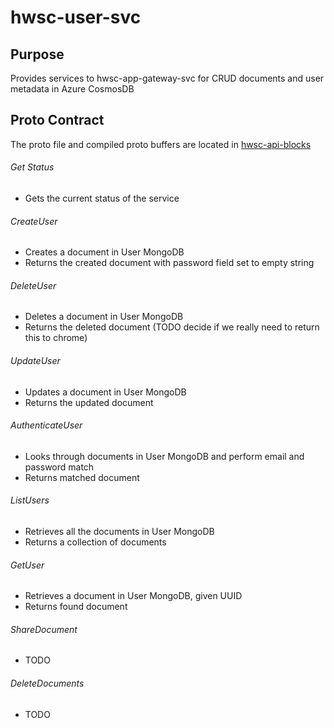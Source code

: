 # hwsc-user-svc

## Purpose
Provides services to hwsc-app-gateway-svc for CRUD documents and user metadata in Azure CosmosDB

## Proto Contract
The proto file and compiled proto buffers are located in 
[hwsc-api-blocks](https://github.com/hwsc-org/hwsc-api-blocks/tree/master/int/hwsc-user-svc/proto)

###### Get Status
- Gets the current status of the service

###### CreateUser
- Creates a document in User MongoDB
- Returns the created document with password field set to empty string

###### DeleteUser
- Deletes a document in User MongoDB
- Returns the deleted document (TODO decide if we really need to return this to chrome)

###### UpdateUser
- Updates a document in User MongoDB
- Returns the updated document

###### AuthenticateUser
- Looks through documents in User MongoDB and perform email and password match
- Returns matched document

###### ListUsers
- Retrieves all the documents in User MongoDB
- Returns a collection of documents

###### GetUser
- Retrieves a document in User MongoDB, given UUID
- Returns found document

###### ShareDocument
- TODO

###### DeleteDocuments
- TODO